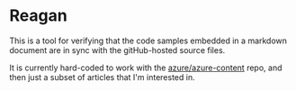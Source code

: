 # Reagan

This is a tool for verifying that the code samples embedded in a markdown document are in sync with the gitHub-hosted source files.

It is currently hard-coded to work with the [azure/azure-content](https://github.com/azure/azure-content) repo, and then just a subset of articles that I'm interested in.
